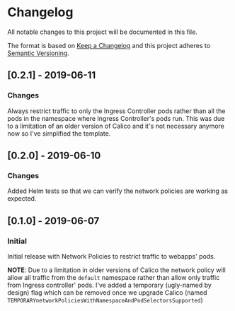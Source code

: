 # Changelog
All notable changes to this project will be documented in this file.

The format is based on [Keep a Changelog](http://keepachangelog.com/en/1.0.0/)
and this project adheres to [Semantic Versioning](http://semver.org/spec/v2.0.0.html).


## [0.2.1] - 2019-06-11
### Changes
Always restrict traffic to only the Ingress Controller pods rather than all
the pods in the namespace where Ingress Controller's pods run.
This was due to a limitation of an older version of Calico and it's not
necessary anymore now so I've simplified the template.


## [0.2.0] - 2019-06-10
### Changes
Added Helm tests so that we can verify the network policies
are working as expected.


## [0.1.0] - 2019-06-07
### Initial
Initial release with Network Policies to restrict
traffic to webapps' pods.

**NOTE**: Due to a limitation in older versions of Calico
the network policy will allow all traffic from the `default`
namespace rather than allow only traffic from Ingress controller'
pods. I've added a temporary (ugly-named by design) flag which
can be removed once we upgrade Calico (named `TEMPORARYnetworkPoliciesWithNamespaceAndPodSelectorsSupported`)
